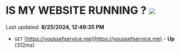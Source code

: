 # IS MY WEBSITE RUNNING ? [![](https://img.shields.io/static/v1?label=Sponsor&message=%E2%9D%A4&logo=GitHub&color=%23fe8e86)](https://github.com/sponsors/Youssef-Lehmam)

Last updated: **8/25/2024, 12:49:35 PM**

- `GET` [https://youssefservice.me](https://youssefservice.me) - **Up** (312ms)
